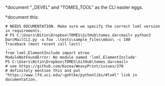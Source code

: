 *document "_DEVEL" and "TOMES_TOOL" as the CLI easter eggs.

*document this:

    # NEEDS DOCUMENTATION. Make sure we specify the correct lxml version in requirements.
    # PS C:\Users\Nitin\Dropbox\TOMES\GitHub\tomes_darcmail> python3 DarcMailCLI.py -a foo .\tests\sample_files\mbox\ -c 100
    Traceback (most recent call last):
	...
    from lxml.ElementInclude import etree
    ModuleNotFoundError: No module named 'lxml.ElementInclude'
    PS C:\Users\Nitin\Dropbox\TOMES\GitHub\tomes_darcmail>
    # see https://github.com/Kozea/WeasyPrint/issues/370
    # definitely mention this and put "https://www.lfd.uci.edu/~gohlke/pythonlibs/#lxml" link in documentation.
